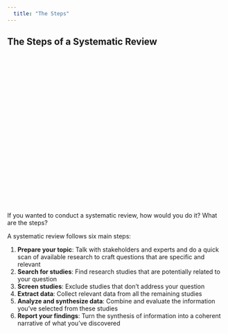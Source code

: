 ```yaml
---
  title: "The Steps"
---
```


## The Steps of a Systematic Review

<br>

<center>
<object width="420" height="315"
        src="https://www.youtube.com/watch?time_continue=1&v=-FQSsnaAtOU"></object>
</center>

<br>


If you wanted to conduct a systematic review, how would you do it?  What are the steps?

A systematic review follows six main steps:

1. **Prepare your topic**: Talk with stakeholders and experts and do a quick scan of available research to craft questions that are specific and relevant
2. **Search for studies**: Find research studies that are potentially related to your question
3.  **Screen studies**: Exclude studies that don’t address your question
4. **Extract data**: Collect  relevant data from all the remaining studies
5. **Analyze and synthesize data**: Combine and evaluate the information you’ve selected from these studies
6. **Report your findings**: Turn the synthesis of information into a coherent narrative of what you’ve discovered
